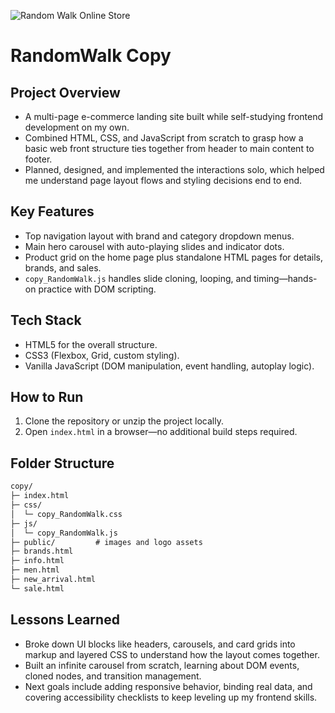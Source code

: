 ![Random Walk Online Store](RandomWalk.png)
# RandomWalk Copy

## Project Overview
- A multi-page e-commerce landing site built while self-studying frontend development on my own.
- Combined HTML, CSS, and JavaScript from scratch to grasp how a basic web front structure ties together from header to main content to footer.
- Planned, designed, and implemented the interactions solo, which helped me understand page layout flows and styling decisions end to end.

## Key Features
- Top navigation layout with brand and category dropdown menus.
- Main hero carousel with auto-playing slides and indicator dots.
- Product grid on the home page plus standalone HTML pages for details, brands, and sales.
- `copy_RandomWalk.js` handles slide cloning, looping, and timing—hands-on practice with DOM scripting.

## Tech Stack
- HTML5 for the overall structure.
- CSS3 (Flexbox, Grid, custom styling).
- Vanilla JavaScript (DOM manipulation, event handling, autoplay logic).

## How to Run
1. Clone the repository or unzip the project locally.
2. Open `index.html` in a browser—no additional build steps required.

## Folder Structure
```txt
copy/
├─ index.html
├─ css/
│  └─ copy_RandomWalk.css
├─ js/
│  └─ copy_RandomWalk.js
├─ public/         # images and logo assets
├─ brands.html
├─ info.html
├─ men.html
├─ new_arrival.html
└─ sale.html
```

## Lessons Learned
- Broke down UI blocks like headers, carousels, and card grids into markup and layered CSS to understand how the layout comes together.
- Built an infinite carousel from scratch, learning about DOM events, cloned nodes, and transition management.
- Next goals include adding responsive behavior, binding real data, and covering accessibility checklists to keep leveling up my frontend skills.
